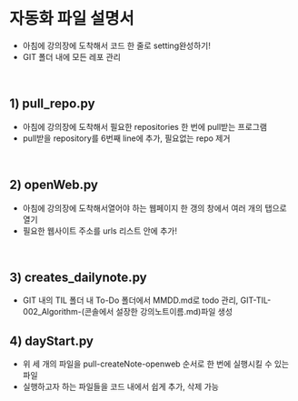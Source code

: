 # 자동화 파일 설명서
- 아침에 강의장에 도착해서 코드 한 줄로 setting완성하기!
- GIT 폴더 내에 모든 레포 관리
<br>

## 1) pull_repo.py
- 아침에 강의장에 도착해서 필요한 repositories 한 번에 pull받는 프로그램
- pull받을 repository를 6번째 line에 추가, 필요없는 repo 제거
<br>


## 2) openWeb.py
- 아침에 강의장에 도착해서열어야 하는 웹페이지 한 갱의 창에서 여러 개의 탭으로 열기
- 필요한 웹사이트 주소를 urls 리스트 안에 추가!
<br>

## 3) creates_dailynote.py
- GIT 내의 TIL 폴더 내 To-Do 폴더에서 MMDD.md로 todo 관리, GIT-TIL-002_Algorithm-(콘솔에서 설장한 강의노트이름.md)파일 생성


## 4) dayStart.py
- 위 세 개의 파일을 pull-createNote-openweb 순서로 한 번에 실행시킬 수 있는 파일 
- 실행하고자 하는 파일들을 코드 내에서 쉽게 추가, 삭제 가능